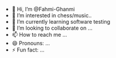- 👋 Hi, I’m @Fahmi-Ghanmi
- 👀 I’m interested in chess/music..
- 🌱 I’m currently learning software testing
- 💞️ I’m looking to collaborate on ...
- 📫 How to reach me ...
- 😄 Pronouns: ...
- ⚡ Fun fact: ...

<!---
Fahmi-Ghanmi/Fahmi-Ghanmi is a ✨ special ✨ repository because its `README.md` (this file) appears on your GitHub profile.
You can click the Preview link to take a look at your changes.
--->
